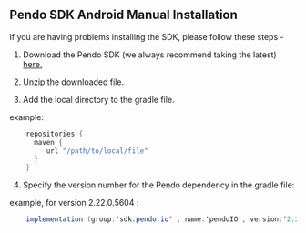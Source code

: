 ## Pendo SDK Android Manual Installation

If you are having problems installing the SDK, please follow these steps - 

1. Download the Pendo SDK (we always recommend taking the latest) <a href="https://pendo.jfrog.io/ui/native/androidx-release/manual/" target="_blank">here.</a>

2. Unzip the downloaded file.

3. Add the local directory to the gradle file.

example:
```java
    repositories {
      maven {
         url "/path/to/local/file"
      }
    } 
```

4. Specify the version number for the Pendo dependency in the gradle file:

example, for version 2.22.0.5604 :

```java
    implementation (group:'sdk.pendo.io' , name:'pendoIO', version:'2.22.0.5604', changing:true)
```


